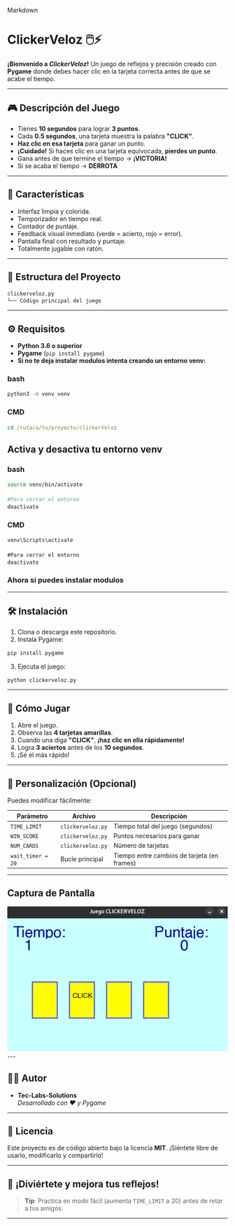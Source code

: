 Markdown
# ClickerVeloz 🖱️⚡

**¡Bienvenido a *ClickerVeloz*!** Un juego de reflejos y precisión creado con **Pygame** donde debes hacer clic en la tarjeta correcta antes de que se acabe el tiempo.

---

## 🎮 Descripción del Juego

- Tienes **10 segundos** para lograr **3 puntos**.
- Cada **0.5 segundos**, una tarjeta muestra la palabra **"CLICK"**.
- **Haz clic en esa tarjeta** para ganar un punto.
- **¡Cuidado!** Si haces clic en una tarjeta equivocada, **pierdes un punto**.
- Gana antes de que termine el tiempo → **¡VICTORIA!**
- Si se acaba el tiempo → **DERROTA**

---

## 🚀 Características

- Interfaz limpia y colorida.
- Temporizador en tiempo real.
- Contador de puntaje.
- Feedback visual inmediato (verde = acierto, rojo = error).
- Pantalla final con resultado y puntaje.
- Totalmente jugable con ratón.

---

## 📂 Estructura del Proyecto

```
clickerveloz.py
└── Código principal del juego
```

---

## ⚙️ Requisitos

- **Python 3.6 o superior**
- **Pygame** (`pip install pygame`)
- **Si no te deja instalar modulos intenta creando un entorno venv:**

### bash
```bash
python3 -m venv venv
```
### CMD
```cmd
cd /ruta/a/tu/proyecto/clickerVeloz
```
## Activa y desactiva tu entorno venv
### bash
```bash
source venv/bin/activate

#Para cerrar el entorno
deactivate
```
### CMD
```cmd
venv\Scripts\activate

#Para cerrar el entorno
deactivate
```
### Ahora si puedes instalar modulos

---

## 🛠️ Instalación

1. Clona o descarga este repositorio.
2. Instala Pygame:

```bash
pip install pygame
```

3. Ejecuta el juego:

```bash
python clickerveloz.py
```

---

## 🎯 Cómo Jugar

1. Abre el juego.
2. Observa las **4 tarjetas amarillas**.
3. Cuando una diga **"CLICK"**, **¡haz clic en ella rápidamente!**
4. Logra **3 aciertos** antes de los **10 segundos**.
5. ¡Sé el más rápido!

---

## 🎨 Personalización (Opcional)

Puedes modificar fácilmente:

| Parámetro | Archivo | Descripción |
|---------|--------|-------------|
| `TIME_LIMIT` | `clickerveloz.py` | Tiempo total del juego (segundos) |
| `WIN_SCORE` | `clickerveloz.py` | Puntos necesarios para ganar |
| `NUM_CARDS` | `clickerveloz.py` | Número de tarjetas |
| `wait_timer = 20` | Bucle principal | Tiempo entre cambios de tarjeta (en frames) |

---

## Captura de Pantalla

<img src="screenshot.png" alt="Gameplay" width="600">
---

## 👨‍💻 Autor

- **Tec-Labs-Solutions**  
  *Desarrollado con ❤️ y Pygame*

---

## 📄 Licencia

Este proyecto es de código abierto bajo la licencia **MIT**. ¡Siéntete libre de usarlo, modificarlo y compartirlo!

---

## 🎉 ¡Diviértete y mejora tus reflejos!

> **Tip**: Practica en modo fácil (aumenta `TIME_LIMIT` a 20) antes de retar a tus amigos.

---

